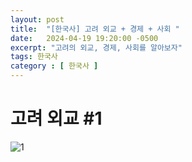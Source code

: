 ```yaml
---
layout: post
title:  "[한국사] 고려 외교 + 경제 + 사회 "
date:   2024-04-19 19:20:00 -0500
excerpt: "고려의 외교, 경제, 사회를 알아보자"
tags: 한국사
category : [ 한국사 ]
---
```

 

# 고려 외교 #1

<img src="https://i.ibb.co/SXnTSJp/1.png" alt="1" border="0">


